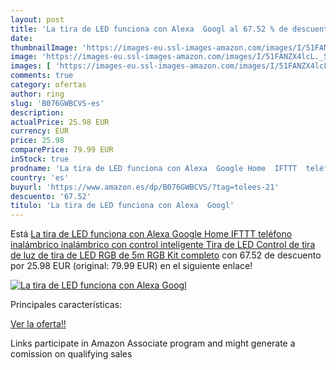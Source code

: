 ```yaml
---
layout: post
title: 'La tira de LED funciona con Alexa  Googl al 67.52 % de descuento'
date: 
thumbnailImage: 'https://images-eu.ssl-images-amazon.com/images/I/51FANZX4lcL._SL200_.jpg'
image: 'https://images-eu.ssl-images-amazon.com/images/I/51FANZX4lcL._SL200_.jpg'
images: [ 'https://images-eu.ssl-images-amazon.com/images/I/51FANZX4lcL._SL200_.jpg' ]
comments: true
category: ofertas
author: ring
slug: 'B076GWBCVS-es'
description:
actualPrice: 25.98 EUR
currency: EUR
price: 25.98
comparePrice: 79.99 EUR
inStock: true
prodname: 'La tira de LED funciona con Alexa  Google Home  IFTTT  teléfono inalámbrico inalámbrico con control inteligente Tira de LED Control de tira de luz de tira de LED RGB de 5m RGB Kit completo'
country: 'es'
buyurl: 'https://www.amazon.es/dp/B076GWBCVS/?tag=tolees-21'
descuento: '67.52'
titulo: 'La tira de LED funciona con Alexa  Googl'
---
```


Está [La tira de LED funciona con Alexa  Google Home  IFTTT  teléfono inalámbrico inalámbrico con control inteligente Tira de LED Control de tira de luz de tira de LED RGB de 5m RGB Kit completo](https://www.amazon.es/dp/B076GWBCVS/?tag=tolees-21) con 67.52 de descuento por 25.98 EUR (original: 79.99 EUR) en el siguiente enlace!

[![La tira de LED funciona con Alexa  Googl](https://images-eu.ssl-images-amazon.com/images/I/51FANZX4lcL._SL200_.jpg)](https://www.amazon.es/dp/B076GWBCVS/?tag=tolees-21)

Principales características:


[Ver la oferta!!](https://www.amazon.es/dp/B076GWBCVS/?tag=tolees-21)

Links participate in Amazon Associate program and might generate a comission on qualifying sales


